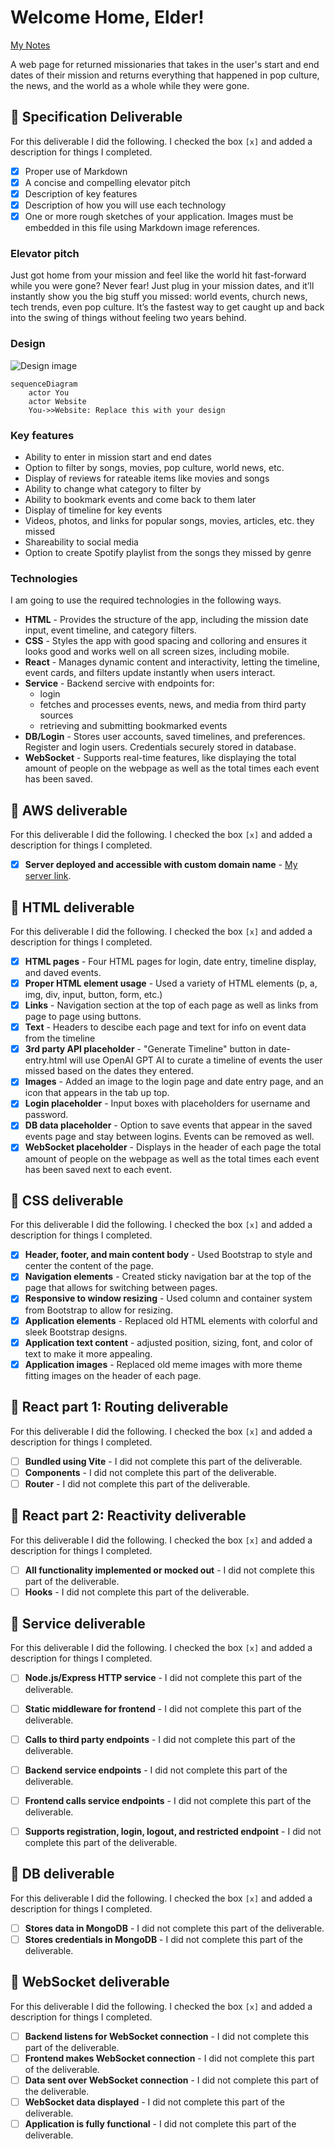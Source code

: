 # Welcome Home, Elder!

[My Notes](notes.md)

A web page for returned missionaries that takes in the user's start and end dates of their mission and returns everything that happened in pop culture, the news, and the world as a whole while they were gone.

## 🚀 Specification Deliverable

For this deliverable I did the following. I checked the box `[x]` and added a description for things I completed.

- [x] Proper use of Markdown
- [x] A concise and compelling elevator pitch
- [x] Description of key features
- [x] Description of how you will use each technology
- [x] One or more rough sketches of your application. Images must be embedded in this file using Markdown image references.

### Elevator pitch

Just got home from your mission and feel like the world hit fast-forward while you were gone? Never fear! Just plug in your mission dates, and it’ll instantly show you the big stuff you missed: world events, church news, tech trends, even pop culture. It’s the fastest way to get caught up and back into the swing of things without feeling two years behind.

### Design

![Design image](welcomehomeelder-roughdraft.jpg)


```mermaid
sequenceDiagram
    actor You
    actor Website
    You->>Website: Replace this with your design
```

### Key features

- Ability to enter in mission start and end dates
- Option to filter by songs, movies, pop culture, world news, etc.
- Display of reviews for rateable items like movies and songs
- Ability to change what category to filter by
- Ability to bookmark events and come back to them later
- Display of timeline for key events
- Videos, photos, and links for popular songs, movies, articles, etc. they missed
- Shareability to social media
- Option to create Spotify playlist from the songs they missed by genre

### Technologies

I am going to use the required technologies in the following ways.

- **HTML** - Provides the structure of the app, including the mission date input, event timeline, and category filters.
- **CSS** - Styles the app with good spacing and colloring and ensures it looks good and works well on all screen sizes, including mobile.
- **React** - Manages dynamic content and interactivity, letting the timeline, event cards, and filters update instantly when users interact.
- **Service** - Backend sercive with endpoints for:
    - login
    - fetches and processes events, news, and media from third party sources
    - retrieving and submitting bookmarked events
- **DB/Login** - Stores user accounts, saved timelines, and preferences. Register and login users. Credentials securely stored in database.
- **WebSocket** - Supports real-time features, like displaying the total amount of people on the webpage as well as the total times each event has been saved.

## 🚀 AWS deliverable

For this deliverable I did the following. I checked the box `[x]` and added a description for things I completed.

- [x] **Server deployed and accessible with custom domain name** - [My server link](https://welcomehomeelder.com).

## 🚀 HTML deliverable

For this deliverable I did the following. I checked the box `[x]` and added a description for things I completed.

- [x] **HTML pages** - Four HTML pages for login, date entry, timeline display, and daved events.
- [x] **Proper HTML element usage** - Used a variety of HTML elements (p, a, img, div, input, button, form, etc.)
- [x] **Links** - Navigation section at the top of each page as well as links from page to page using buttons. 
- [x] **Text** - Headers to descibe each page and text for info on event data from the timeline
- [x] **3rd party API placeholder** - "Generate Timeline" button in date-entry.html will use OpenAI GPT AI to curate a timeline of events the user missed based on the dates they entered.
- [x] **Images** - Added an image to the login page and date entry page, and an icon that appears in the tab up top.
- [x] **Login placeholder** - Input boxes with placeholders for username and password.
- [x] **DB data placeholder** - Option to save events that appear in the saved events page and stay between logins. Events can be removed as well.
- [x] **WebSocket placeholder** - Displays in the header of each page the total amount of people on the webpage as well as the total times each event has been saved next to each event.

## 🚀 CSS deliverable

For this deliverable I did the following. I checked the box `[x]` and added a description for things I completed.

- [x] **Header, footer, and main content body** - Used Bootstrap to style and center the content of the page.
- [x] **Navigation elements** - Created sticky navigation bar at the top of the page that allows for switching between pages.
- [x] **Responsive to window resizing** - Used column and container system from Bootstrap to allow for resizing.
- [x] **Application elements** - Replaced old HTML elements with colorful and sleek Bootstrap designs.
- [x] **Application text content** - adjusted position, sizing, font, and color of text to make it more appealing.
- [x] **Application images** - Replaced old meme images with more theme fitting images on the header of each page.

## 🚀 React part 1: Routing deliverable

For this deliverable I did the following. I checked the box `[x]` and added a description for things I completed.

- [ ] **Bundled using Vite** - I did not complete this part of the deliverable.
- [ ] **Components** - I did not complete this part of the deliverable.
- [ ] **Router** - I did not complete this part of the deliverable.

## 🚀 React part 2: Reactivity deliverable

For this deliverable I did the following. I checked the box `[x]` and added a description for things I completed.

- [ ] **All functionality implemented or mocked out** - I did not complete this part of the deliverable.
- [ ] **Hooks** - I did not complete this part of the deliverable.

## 🚀 Service deliverable

For this deliverable I did the following. I checked the box `[x]` and added a description for things I completed.

- [ ] **Node.js/Express HTTP service** - I did not complete this part of the deliverable.
- [ ] **Static middleware for frontend** - I did not complete this part of the deliverable.
- [ ] **Calls to third party endpoints** - I did not complete this part of the deliverable.
- [ ] **Backend service endpoints** - I did not complete this part of the deliverable.
- [ ] **Frontend calls service endpoints** - I did not complete this part of the deliverable.
- [ ] **Supports registration, login, logout, and restricted endpoint** - I did not complete this part of the deliverable.


## 🚀 DB deliverable

For this deliverable I did the following. I checked the box `[x]` and added a description for things I completed.

- [ ] **Stores data in MongoDB** - I did not complete this part of the deliverable.
- [ ] **Stores credentials in MongoDB** - I did not complete this part of the deliverable.

## 🚀 WebSocket deliverable

For this deliverable I did the following. I checked the box `[x]` and added a description for things I completed.

- [ ] **Backend listens for WebSocket connection** - I did not complete this part of the deliverable.
- [ ] **Frontend makes WebSocket connection** - I did not complete this part of the deliverable.
- [ ] **Data sent over WebSocket connection** - I did not complete this part of the deliverable.
- [ ] **WebSocket data displayed** - I did not complete this part of the deliverable.
- [ ] **Application is fully functional** - I did not complete this part of the deliverable.
